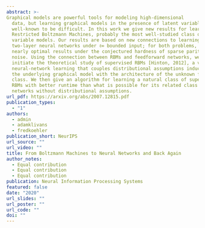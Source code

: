 ```yaml
---
abstract: >-
Graphical models are powerful tools for modeling high-dimensional
  data, but learning graphical models in the presence of latent variables is
  well-known to be difficult. In this work we give new results for learning
  Restricted Boltzmann Machines, probably the most well-studied class of latent
  variable models. Our results are based on new connections to learning
  two-layer neural networks under ℓ∞ bounded input; for both problems, we give
  nearly optimal results under the conjectured hardness of sparse parity with
  noise. Using the connection between RBMs and feedforward networks, we also
  initiate the theoretical study of supervised RBMs [Hinton, 2012], a version of
  neural-network learning that couples distributional assumptions induced from
  the underlying graphical model with the architecture of the unknown function
  class. We then give an algorithm for learning a natural class of supervised
  RBMs with better runtime than what is possible for its related class of
  networks without distributional assumptions.
url_pdf: https://arxiv.org/abs/2007.12815.pdf
publication_types:
  - "1"
authors:
  - admin
  - adamklivans
  - fredkoehler
publication_short: NeurIPS
url_source: ""
url_video: ""
title: From Boltzmann Machines to Neural Networks and Back Again
author_notes:
  - Equal contribution
  - Equal contribution
  - Equal contribution
publication: Neural Information Processing Systems
featured: false
date: "2020"
url_slides: ""
url_poster: ""
url_code: ""
doi: ""
---
```


